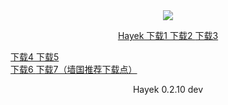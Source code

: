 


<div style="text-align:center"><a href="/cn/hayek.html" > <img src="/imgs/128.png" /></a></div>
<p align="center">
<a href="http://178.18.242.172/ipfs/QmUWsMKvUKmb4REb4cpZN1yaxGLwSTFCkb7RfW4JabCrEJ/down.html" > Hayek  下载1 </a>
<a href="http://185.8.166.154/ipfs/QmUWsMKvUKmb4REb4cpZN1yaxGLwSTFCkb7RfW4JabCrEJ/down.html" > 下载2 </a>
<a href="http://161.97.85.27/ipns/k51qzi5uqu5dk1vuvvrl4m6285idnfrjo5xj5d1xsf48k63nqfi3eeuqgubr6y/down.html" > 下载3 </a>

  <a href="http://192.3.164.138/ipns/k51qzi5uqu5dk1vuvvrl4m6285idnfrjo5xj5d1xsf48k63nqfi3eeuqgubr6y/down.html" > 下载4 </a>
<a href="https://t.hayek.link/fdroid/release/hayek-fdroid-arm64-v8a-release.apk" > 下载5 </a><br>
  <a href="http://54.202.226.167:8080/ipns/k51qzi5uqu5dk1vuvvrl4m6285idnfrjo5xj5d1xsf48k63nqfi3eeuqgubr6y/down.html" > 下载6 </a>
  <a href="https://ndown.hayek.link/hayek-fdroid-arm64-v8a-release.apk" > 下载7（墙国推荐下载点） </a>
  
</p>
<p align="center">Hayek 0.2.10 dev
</p>
